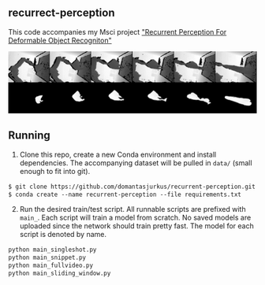 ## recurrect-perception
This code accompanies my Msci project ["Recurrent Perception For Deformable Object Recogniton"](https://drive.google.com/file/d/1OCmKT6ss_VzrcCSFNrRgx4IoPIJQT3wc/view?usp=sharing)

![Move](/img/cpdataset.png?raw=true "Sample move")  

## Running
1. Clone this repo, create a new Conda environment and install dependencies.
The accompanying dataset will be pulled in `data/` (small enough to fit into git).
```
$ git clone https://github.com/domantasjurkus/recurrent-perception.git
$ conda create --name recurrent-perception --file requirements.txt
```

2. Run the desired train/test script. All runnable scripts are prefixed with `main_`.
Each script will train a model from scratch. No saved models are uploaded since the network should train pretty fast.
The model for each script is denoted by name.
```
python main_singleshot.py
python main_snippet.py
python main_fullvideo.py
python main_sliding_window.py
```

